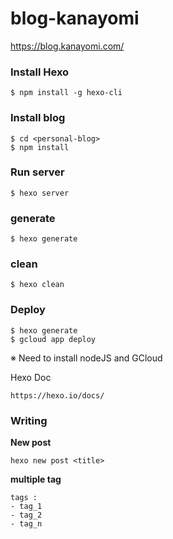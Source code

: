 # blog-kanayomi
https://blog.kanayomi.com/

### Install Hexo
```
$ npm install -g hexo-cli
```

### Install blog
```
$ cd <personal-blog>
$ npm install
```

### Run server
```
$ hexo server
```

### generate
```
$ hexo generate
```

### clean
```
$ hexo clean
```

### Deploy
```
$ hexo generate
$ gcloud app deploy
```

※ Need to install nodeJS and GCloud

Hexo Doc
```
https://hexo.io/docs/
```

### Writing
**New post**
```
hexo new post <title>
```

**multiple tag**
```
tags :
- tag_1
- tag_2
- tag_n
```

